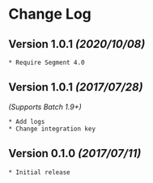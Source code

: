 Change Log
==========

Version 1.0.1 *(2020/10/08)*
-------------------------------------------

    * Require Segment 4.0


Version 1.0.1 *(2017/07/28)*
-------------------------------------------
*(Supports Batch 1.9+)*  
    
    * Add logs
    * Change integration key


Version 0.1.0 *(2017/07/11)*
-------------------------------------------  

    * Initial release